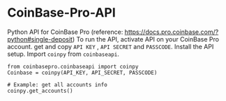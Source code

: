 # CoinBase-Pro-API
Python API for CoinBase Pro (reference: https://docs.pro.coinbase.com/?python#single-deposit)
To run the API, activate API on your CoinBase Pro account.
get and copy `API KEY` , `API SECRET` and `PASSCODE`.
Install the API setup.
Import `coinpy` from `coinbaseapi`.
```
from coinbasepro.coinbaseapi import coinpy
Coinbase = coinpy(API_KEY, API_SECRET, PASSCODE)
```
```
# Example: get all accounts info
coinpy.get_accounts()
```
